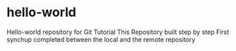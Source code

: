 # hello-world
Hello-world repository for Git Tutorial
This Repository built step by step 
First synchup completed between the local and the remote repository
